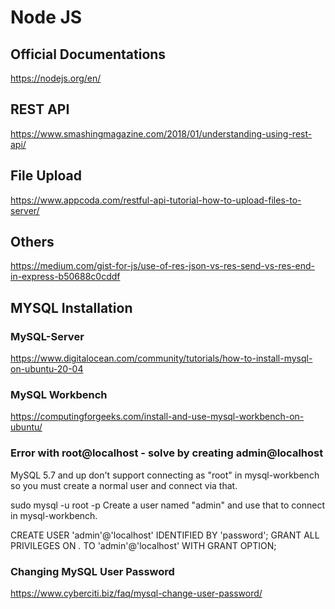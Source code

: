 # Node JS

## Official Documentations

https://nodejs.org/en/

## REST API

https://www.smashingmagazine.com/2018/01/understanding-using-rest-api/

## File Upload

https://www.appcoda.com/restful-api-tutorial-how-to-upload-files-to-server/

## Others

https://medium.com/gist-for-js/use-of-res-json-vs-res-send-vs-res-end-in-express-b50688c0cddf

## MYSQL Installation
### MySQL-Server
https://www.digitalocean.com/community/tutorials/how-to-install-mysql-on-ubuntu-20-04
### MySQL Workbench
https://computingforgeeks.com/install-and-use-mysql-workbench-on-ubuntu/
### Error with root@localhost - solve by creating admin@localhost
MySQL 5.7 and up don't support connecting as "root" in mysql-workbench so you must create a normal user and connect via that.

sudo mysql -u root -p
Create a user named "admin" and use that to connect in mysql-workbench.

CREATE USER 'admin'@'localhost' IDENTIFIED BY 'password';
GRANT ALL PRIVILEGES ON *.* TO 'admin'@'localhost' WITH GRANT OPTION;

### Changing MySQL User Password
https://www.cyberciti.biz/faq/mysql-change-user-password/
